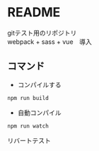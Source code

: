 # README

gitテスト用のリポジトリ  
webpack + sass + vue　導入  
  
## コマンド

- コンパイルする

```bash
npm run build
```

- 自動コンパイル

```bash
npm run watch
```

リバートテスト